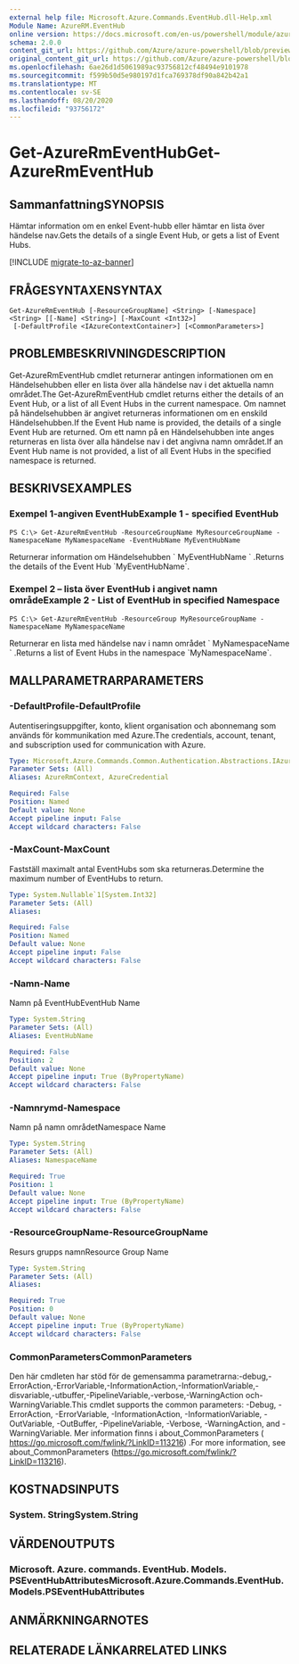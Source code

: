 ```yaml
---
external help file: Microsoft.Azure.Commands.EventHub.dll-Help.xml
Module Name: AzureRM.EventHub
online version: https://docs.microsoft.com/en-us/powershell/module/azurerm.eventhub/get-azurermeventhub
schema: 2.0.0
content_git_url: https://github.com/Azure/azure-powershell/blob/preview/src/ResourceManager/EventHub/Commands.EventHub/help/Get-AzureRmEventHub.md
original_content_git_url: https://github.com/Azure/azure-powershell/blob/preview/src/ResourceManager/EventHub/Commands.EventHub/help/Get-AzureRmEventHub.md
ms.openlocfilehash: 6ae26d1d5061989ac93756812cf48494e9101978
ms.sourcegitcommit: f599b50d5e980197d1fca769378df90a842b42a1
ms.translationtype: MT
ms.contentlocale: sv-SE
ms.lasthandoff: 08/20/2020
ms.locfileid: "93756172"
---
```

# <span data-ttu-id="21a6b-101">Get-AzureRmEventHub</span><span class="sxs-lookup"><span data-stu-id="21a6b-101">Get-AzureRmEventHub</span></span>

## <span data-ttu-id="21a6b-102">Sammanfattning</span><span class="sxs-lookup"><span data-stu-id="21a6b-102">SYNOPSIS</span></span>
<span data-ttu-id="21a6b-103">Hämtar information om en enkel Event-hubb eller hämtar en lista över händelse nav.</span><span class="sxs-lookup"><span data-stu-id="21a6b-103">Gets the details of a single Event Hub, or gets a list of Event Hubs.</span></span>

[!INCLUDE [migrate-to-az-banner](../../includes/migrate-to-az-banner.md)]

## <span data-ttu-id="21a6b-104">FRÅGESYNTAXEN</span><span class="sxs-lookup"><span data-stu-id="21a6b-104">SYNTAX</span></span>

```
Get-AzureRmEventHub [-ResourceGroupName] <String> [-Namespace] <String> [[-Name] <String>] [-MaxCount <Int32>]
 [-DefaultProfile <IAzureContextContainer>] [<CommonParameters>]
```

## <span data-ttu-id="21a6b-105">PROBLEMBESKRIVNING</span><span class="sxs-lookup"><span data-stu-id="21a6b-105">DESCRIPTION</span></span>
<span data-ttu-id="21a6b-106">Get-AzureRmEventHub cmdlet returnerar antingen informationen om en Händelsehubben eller en lista över alla händelse nav i det aktuella namn området.</span><span class="sxs-lookup"><span data-stu-id="21a6b-106">The Get-AzureRmEventHub cmdlet returns either the details of an Event Hub, or a list of all Event Hubs in the current namespace.</span></span>
<span data-ttu-id="21a6b-107">Om namnet på händelsehubben är angivet returneras informationen om en enskild Händelsehubben.</span><span class="sxs-lookup"><span data-stu-id="21a6b-107">If the Event Hub name is provided, the details of a single Event Hub are returned.</span></span>
<span data-ttu-id="21a6b-108">Om ett namn på en Händelsehubben inte anges returneras en lista över alla händelse nav i det angivna namn området.</span><span class="sxs-lookup"><span data-stu-id="21a6b-108">If an Event Hub name is not provided, a list of all Event Hubs in the specified namespace is returned.</span></span>

## <span data-ttu-id="21a6b-109">BESKRIVS</span><span class="sxs-lookup"><span data-stu-id="21a6b-109">EXAMPLES</span></span>

### <span data-ttu-id="21a6b-110">Exempel 1-angiven EventHub</span><span class="sxs-lookup"><span data-stu-id="21a6b-110">Example 1 - specified EventHub</span></span>
```
PS C:\> Get-AzureRmEventHub -ResourceGroupName MyResourceGroupName -NamespaceName MyNamespaceName -EventHubName MyEventHubName
```

<span data-ttu-id="21a6b-111">Returnerar information om Händelsehubben \` MyEventHubName \` .</span><span class="sxs-lookup"><span data-stu-id="21a6b-111">Returns the details of the Event Hub \`MyEventHubName\`.</span></span>

### <span data-ttu-id="21a6b-112">Exempel 2 – lista över EventHub i angivet namn område</span><span class="sxs-lookup"><span data-stu-id="21a6b-112">Example 2 - List of EventHub in specified Namespace</span></span>
```
PS C:\> Get-AzureRmEventHub -ResourceGroup MyResourceGroupName -NamespaceName MyNamespaceName
```

<span data-ttu-id="21a6b-113">Returnerar en lista med händelse nav i namn området \` MyNamespaceName \` .</span><span class="sxs-lookup"><span data-stu-id="21a6b-113">Returns a list of Event Hubs in the namespace \`MyNamespaceName\`.</span></span>

## <span data-ttu-id="21a6b-114">MALLPARAMETRAR</span><span class="sxs-lookup"><span data-stu-id="21a6b-114">PARAMETERS</span></span>

### <span data-ttu-id="21a6b-115">-DefaultProfile</span><span class="sxs-lookup"><span data-stu-id="21a6b-115">-DefaultProfile</span></span>
<span data-ttu-id="21a6b-116">Autentiseringsuppgifter, konto, klient organisation och abonnemang som används för kommunikation med Azure.</span><span class="sxs-lookup"><span data-stu-id="21a6b-116">The credentials, account, tenant, and subscription used for communication with Azure.</span></span>

```yaml
Type: Microsoft.Azure.Commands.Common.Authentication.Abstractions.IAzureContextContainer
Parameter Sets: (All)
Aliases: AzureRmContext, AzureCredential

Required: False
Position: Named
Default value: None
Accept pipeline input: False
Accept wildcard characters: False
```

### <span data-ttu-id="21a6b-117">-MaxCount</span><span class="sxs-lookup"><span data-stu-id="21a6b-117">-MaxCount</span></span>
<span data-ttu-id="21a6b-118">Fastställ maximalt antal EventHubs som ska returneras.</span><span class="sxs-lookup"><span data-stu-id="21a6b-118">Determine the maximum number of EventHubs to return.</span></span>

```yaml
Type: System.Nullable`1[System.Int32]
Parameter Sets: (All)
Aliases:

Required: False
Position: Named
Default value: None
Accept pipeline input: False
Accept wildcard characters: False
```

### <span data-ttu-id="21a6b-119">-Namn</span><span class="sxs-lookup"><span data-stu-id="21a6b-119">-Name</span></span>
<span data-ttu-id="21a6b-120">Namn på EventHub</span><span class="sxs-lookup"><span data-stu-id="21a6b-120">EventHub Name</span></span>

```yaml
Type: System.String
Parameter Sets: (All)
Aliases: EventHubName

Required: False
Position: 2
Default value: None
Accept pipeline input: True (ByPropertyName)
Accept wildcard characters: False
```

### <span data-ttu-id="21a6b-121">-Namnrymd</span><span class="sxs-lookup"><span data-stu-id="21a6b-121">-Namespace</span></span>
<span data-ttu-id="21a6b-122">Namn på namn området</span><span class="sxs-lookup"><span data-stu-id="21a6b-122">Namespace Name</span></span>

```yaml
Type: System.String
Parameter Sets: (All)
Aliases: NamespaceName

Required: True
Position: 1
Default value: None
Accept pipeline input: True (ByPropertyName)
Accept wildcard characters: False
```

### <span data-ttu-id="21a6b-123">-ResourceGroupName</span><span class="sxs-lookup"><span data-stu-id="21a6b-123">-ResourceGroupName</span></span>
<span data-ttu-id="21a6b-124">Resurs grupps namn</span><span class="sxs-lookup"><span data-stu-id="21a6b-124">Resource Group Name</span></span>

```yaml
Type: System.String
Parameter Sets: (All)
Aliases:

Required: True
Position: 0
Default value: None
Accept pipeline input: True (ByPropertyName)
Accept wildcard characters: False
```

### <span data-ttu-id="21a6b-125">CommonParameters</span><span class="sxs-lookup"><span data-stu-id="21a6b-125">CommonParameters</span></span>
<span data-ttu-id="21a6b-126">Den här cmdleten har stöd för de gemensamma parametrarna:-debug,-ErrorAction,-ErrorVariable,-InformationAction,-InformationVariable,-disvariable,-utbuffer,-PipelineVariable,-verbose,-WarningAction och-WarningVariable.</span><span class="sxs-lookup"><span data-stu-id="21a6b-126">This cmdlet supports the common parameters: -Debug, -ErrorAction, -ErrorVariable, -InformationAction, -InformationVariable, -OutVariable, -OutBuffer, -PipelineVariable, -Verbose, -WarningAction, and -WarningVariable.</span></span> <span data-ttu-id="21a6b-127">Mer information finns i about_CommonParameters ( https://go.microsoft.com/fwlink/?LinkID=113216) .</span><span class="sxs-lookup"><span data-stu-id="21a6b-127">For more information, see about_CommonParameters (https://go.microsoft.com/fwlink/?LinkID=113216).</span></span>

## <span data-ttu-id="21a6b-128">KOSTNADS</span><span class="sxs-lookup"><span data-stu-id="21a6b-128">INPUTS</span></span>

### <span data-ttu-id="21a6b-129">System. String</span><span class="sxs-lookup"><span data-stu-id="21a6b-129">System.String</span></span>

## <span data-ttu-id="21a6b-130">VÄRDEN</span><span class="sxs-lookup"><span data-stu-id="21a6b-130">OUTPUTS</span></span>

### <span data-ttu-id="21a6b-131">Microsoft. Azure. commands. EventHub. Models. PSEventHubAttributes</span><span class="sxs-lookup"><span data-stu-id="21a6b-131">Microsoft.Azure.Commands.EventHub.Models.PSEventHubAttributes</span></span>

## <span data-ttu-id="21a6b-132">ANMÄRKNINGAR</span><span class="sxs-lookup"><span data-stu-id="21a6b-132">NOTES</span></span>

## <span data-ttu-id="21a6b-133">RELATERADE LÄNKAR</span><span class="sxs-lookup"><span data-stu-id="21a6b-133">RELATED LINKS</span></span>
